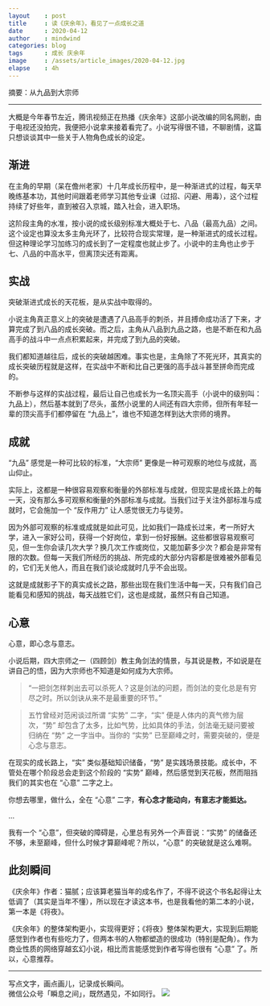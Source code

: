 ```yaml
---
layout    : post
title     : 读《庆余年》，看见了一点成长之道
date      : 2020-04-12
author    : mindwind
categories: blog
tags      : 成长 庆余年
image     : /assets/article_images/2020-04-12.jpg
elapse    : 4h
---
```


摘要：从九品到大宗师

---

大概是今年春节左近，腾讯视频正在热播《庆余年》这部小说改编的同名网剧，由于电视还没拍完，我便把小说拿来接着看完了。小说写得很不错，不聊剧情，这篇只想谈谈其中一些关于人物角色成长的设定。


## 渐进
在主角的早期（呆在儋州老家）十几年成长历程中，是一种渐进式的过程，每天早晚练基本功，其他时间跟着老师学习其他专业课（过招、闪避、用毒），这个过程持续了好些年，直到被召入京城，踏入社会，进入职场。

这阶段主角的水准，按小说的成长级别标准大概处于七、八品（最高九品）之间。这个设定也算没太多主角光环了，比较符合现实常理，是一种渐进式的成长过程。但这种理论学习加练习的成长到了一定程度也就止步了。小说中的主角也止步于七、八品的中高水平，但离顶尖还有距离。


## 实战
突破渐进式成长的天花板，是从实战中取得的。

小说主角真正意义上的突破是遭遇了八品高手的刺杀，并且搏命成功活了下来，才算完成了到八品的成长突破。而之后，主角从八品到九品之路，也是不断在和九品高手的战斗中一点点积累起来，并完成了到九品的突破。

我们都知道越往后，成长的突破越困难。事实也是，主角除了不死光环，其真实的成长突破历程就是这样，在实战中不断和比自己更强的高手战斗甚至拼命而完成的。

不断参与这样的实战过程，最后让自己也成长为一名顶尖高手（小说中的级别叫：九品上），然后基本就到了尽头，虽然小说里的人间还有四大宗师，但所有年轻一辈的顶尖高手们都停留在 “九品上”，谁也不知道怎样到达大宗师的境界。


## 成就
“九品” 感觉是一种可比较的标准，“大宗师” 更像是一种可观察的地位与成就，高山仰止。

实际上，这都是一种很容易观察和衡量的外部标准与成就，但现实是成长路上的每一天，没有那么多可观察和衡量的外部标准与成就。当我们过于关注外部标准与成就时，它会施加一个 “反作用力” 让人感觉很无力与徒劳。

因为外部可观察的标准或成就是如此可见，比如我们一路成长过来，考一所好大学，进入一家好公司，获得一个好岗位，拿到一份好报酬。这些都很容易观察可见，但一生你会读几次大学？换几次工作或岗位，又能加薪多少次？都会是非常有限的次数。但每一天我们所经历的挑战、所完成的大部分内容都是很难被外部看见的，它们无关他人，而且在我们谈论成就时几乎不会出现。

这就是成就影子下的真实成长之路，那些出现在我们生活中每一天，只有我们自己能看见和感知的挑战，每天战胜它们，这也是成就，虽然只有自己知道。


## 心意
心意，即心念与意志。

小说后期，四大宗师之一（四顾剑）教主角剑法的情景，与其说是教，不如说是在讲自己的悟，因为大宗师也不知道是如何成为大宗师。

> “一把剑怎样刺出去可以杀死人？这是剑法的问题，而剑法的变化总是有穷尽之时。所以剑诀从来不是最重要的环节。”

> 五竹曾经对范闲谈过所谓 “实势” 二字，“实” 便是人体内的真气修为层次，“势” 却包含了太多，比如气势，比如具体的手法，剑法毫无疑问要被归纳在 “势” 之一字当中。当你的 “实势” 已至巅峰之时，需要突破的，便是心念与意志。


在现实的成长路上，“实” 类似基础知识储备，“势” 是实践场景技能。成长中，不管处在哪个阶段总会走到这个阶段的 “实势” 巅峰，然后感觉到天花板，然而阻挡我们的其实也在 “心意” 二字之上。

你想去哪里，做什么，全在 “心意” 二字，__有心念才能动向，有意志才能抵达。__

...

我有一个 “心意”，但突破的障碍是，心里总有另外一个声音说：“实势” 的储备还不够，未至巅峰，但什么时候才算巅峰呢？所以，“心意” 的突破就是这么难啊。


## 此刻瞬间
《庆余年》作者：猫腻；应该算老猫当年的成名作了，不得不说这个书名起得让太低调了（其实是当年不懂），所以现在才读这本书，也是我看他的第二本的小说，第一本是《将夜》。

《庆余年》的整体架构更小，实现得更好；《将夜》整体架构更大，实现到后期能感觉到作者也有些吃力了，但两本书的人物都塑造的很成功（特别是配角）。作为商业性质的网络穿越玄幻小说，相比而言能感觉到作者写得也很有 “心意” 了。所以，心意推荐。


---
写点文字，画点画儿，记录成长瞬间。  
微信公众号「瞬息之间」，既然遇见，不如同行。
![](/assets/images/qrcode_wechat_avatar.jpg)
